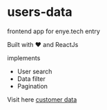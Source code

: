 # users-data
frontend app for enye.tech entry

Built with ♥ and ReactJs

implements 
* User search
* Data filter
* Pagination

Visit here [customer data](https://enyetech-frontend-entry-project.netlify.app/)